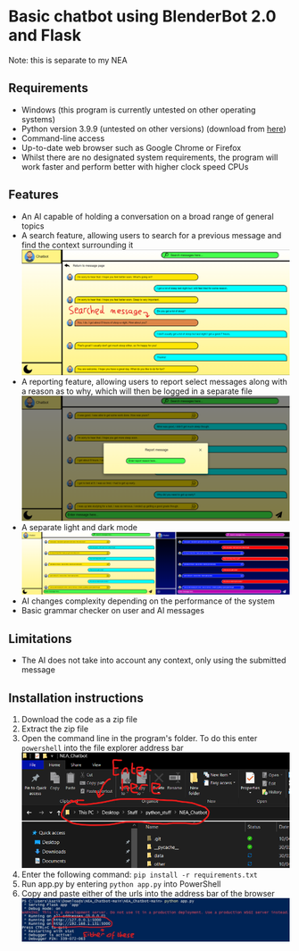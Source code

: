 # Basic chatbot using BlenderBot 2.0 and Flask

Note: this is separate to my NEA

## Requirements

* Windows (this program is currently untested on other operating systems)
* Python version 3.9.9 (untested on other versions) (download from [here](https://www.python.org/downloads/release/python-399/ "Download the Windows installer (64-bit)"))
* Command-line access
* Up-to-date web browser such as Google Chrome or Firefox
* Whilst there are no designated system requirements, the program will work faster and perform better with higher clock speed CPUs

## Features

* An AI capable of holding a conversation on a broad range of general topics
* A search feature, allowing users to search for a previous message and find the context surrounding it ![Example search results](other/search_example.png)
* A reporting feature, allowing users to report select messages along with a reason as to why, which will then be logged in a separate file ![Example of the report form](other/report_example.png)
* A separate light and dark mode ![A comparison of the light mode and dark mode](other/theme_comparison.png)
* AI changes complexity depending on the performance of the system
* Basic grammar checker on user and AI messages

## Limitations

* The AI does not take into account any context, only using the submitted message

## Installation instructions

1. Download the code as a zip file
2. Extract the zip file
3. Open the command line in the program's folder. To do this enter `powershell` into the file explorer address bar ![File explorer address bar](other/powershell_image.png "Enter 'powershell' here")
4. Enter the following command: `pip install -r requirements.txt`
5. Run app.py by entering `python app.py` into PowerShell
6. Copy and paste either of the urls into the address bar of the browser ![Addresses for running the program](other/addresses.jpg)
